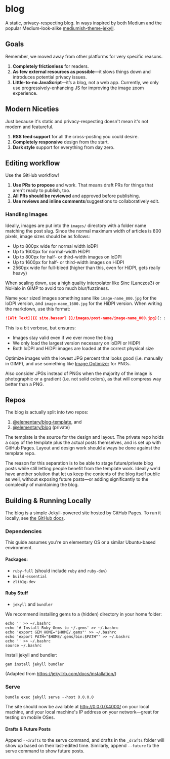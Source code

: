# blog

A static, privacy-respecting blog. In ways inspired by both Medium and the popular Medium-look-alike [mediumish-theme-jekyll](https://github.com/wowthemesnet/mediumish-theme-jekyll).

## Goals

Remember, we moved away from other platforms for very specific reasons.

1. **Completely frictionless** for readers.
2. **As few external resources as possible**—it slows things down and introduces potential privacy issues.
3. **Little-to-no JavaScript**—it’s a blog, not a web app. Currently, we only use progressively-enhancing JS for improving the image zoom experience.

## Modern Niceties

Just because it's static and privacy-respecting doesn't mean it's not modern and featureful.

1. **RSS feed support** for all the cross-posting you could desire.
2. **Completely responsive** design from the start.
3. **Dark style** support for everything from day zero.

## Editing workflow

Use the GitHub workflow!

1. **Use PRs to propose** and work. That means draft PRs for things that aren't ready to publish, too.
2. **All PRs should be reviewed** and approved before publishing.
3. **Use reviews and inline comments**/suggestions to collaboratively edit.

### Handling Images

Ideally, images are put into the `images/` directory with a folder name matching the post slug. Since the normal maximum width of articles is 800 pixels, image sizes should be as follows:

- Up to 800px wide for normal width loDPI
- Up to 1600px for normal-width HiDPI
- Up to 800px for half- or third-width images on loDPI
- Up to 1600px for half- or third-width images on HiDPI
- 2560px wide for full-bleed (higher than this, even for HiDPI, gets really heavy)

When scaling down, use a high quality interpolator like Sinc (Lanczos3) or NoHalo in GIMP to avoid too much blur/fuzziness.

Name your sized images something sane like `image-name_800.jpg` for the loDPI version, and `image-name_1600.jpg` for the HiDPI version. When writing the markdown, use this format:

```markdown
![Alt Text]({{ site.baseurl }}/images/post-name/image-name_800.jpg){: srcset="{{ site.baseurl }}/images/post-name/image-name_1600.jpg 2x"}
```

This is a bit verbose, but ensures:

- Images stay valid even if we ever move the blog
- We only load the largest version necessary on loDPI or HiDPI
- Both loDPI and HiDPI images are loaded at the correct physical size

Optimize images with the lowest JPG percent that looks good (i.e. manually in GIMP), and use something like [Image Optimizer](https://appcenter.elementary.io/com.github.gijsgoudzwaard.image-optimizer) for PNGs.

Also consider JPGs instead of PNGs when the majority of the image is photographic or a gradient (i.e. not solid colors), as that will compress way better than a PNG.

## Repos

The blog is actually split into two repos:

1. [@elementary/blog-template](https://github.com/elementary/blog-template), and
2. [@elementary/blog](https://github.com/elementary/blog) (private)

The template is the source for the design and layout. The private repo holds a copy of the template plus the actual posts themselves, and is set up with GitHub Pages. Layout and design work should always be done against the template repo.

The reason for this separation is to be able to stage future/private blog posts while still letting people benefit from the template work. Ideally we'd have another solution that let us keep the contents of the blog itself public as well, without exposing future posts—or adding significantly to the complexity of maintaining the blog.

## Building & Running Locally

The blog is a simple Jekyll-powered site hosted by GitHub Pages. To run it locally, see [the GitHub docs](https://help.github.com/articles/setting-up-your-github-pages-site-locally-with-jekyll/).

### Dependencies

This guide assumes you're on elementary OS or a similar Ubuntu-based environment.

#### Packages:

- `ruby-full` (should include `ruby` and `ruby-dev`)
- `build-essential`
- `zlib1g-dev`

#### Ruby Stuff

- `jekyll` and `bundler`

We recommend installing gems to a (hidden) directory in your home folder:

```shell
echo '' >> ~/.bashrc
echo '# Install Ruby Gems to ~/.gems' >> ~/.bashrc
echo 'export GEM_HOME="$HOME/.gems"' >> ~/.bashrc
echo 'export PATH="$HOME/.gems/bin:$PATH"' >> ~/.bashrc
echo '' >> ~/.bashrc
source ~/.bashrc
```

Install jekyll and bundler:

```shell
gem install jekyll bundler
```

(Adapted from https://jekyllrb.com/docs/installation/)

### Serve

```shell
bundle exec jekyll serve --host 0.0.0.0
```

The site should now be available at http://0.0.0.0:4000/ on your local machine, and your local machine's IP address on your network—great for testing on mobile OSes.

#### Drafts & Future Posts

Append `--drafts` to the serve command, and drafts in the `_drafts` folder will show up based on their last-edited time. Similarly, append `--future` to the serve command to show future posts.
